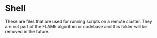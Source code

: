 # Shell

These are files that are used for running scripts on a remote cluster. They are not part of the FLAME algorithm or codebase and this folder will be removed in the future.
